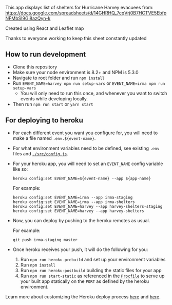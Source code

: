 This app displays list of shelters for Hurricane Harvey evacuees from: https://docs.google.com/spreadsheets/d/14GHRHQ_7cqVrj0B7HCTVE5EbfpNFMbSI9Gi8azQyn-k

Created using React and Leaflet map

Thanks to everyone working to keep this sheet constantly updated


## How to run development

* Clone this repository
* Make sure your node environment is 8.2+ and NPM is 5.3.0
* Navigate to root folder and run ```npm install```
* Run `EVENT_NAME=harvey npm run setup-vars` or `EVENT_NAME=irma npm run setup-vars`
  * You will only need to run this once, and whenever you want to switch events while developing locally.
* Then run ```npm run start``` or ```yarn start```


## For deploying to heroku

* For each different event you want you configure for, you will need to make a file named `.env.${event-name}`.
* For what environment variables need to be defined, see existing `.env` files and [`./src/config.js`](./src/config.js).
* For your heroku app, you will need to set an `EVENT_NAME` config variable like so:

  ```
  heroku config:set EVENT_NAME=${event-name} --app ${app-name}
  ```

  For example:

  ```
  heroku config:set EVENT_NAME=irma --app irma-staging
  heroku config:set EVENT_NAME=irma --app irma-shelters
  heroku config:set EVENT_NAME=harvey --app harvey-shelters-staging
  heroku config:set EVENT_NAME=harvey --app harvey-shelters
  ```
* Now, you can deploy by pushing to the heroku remotes as usual.

  For example:

  ```
  git push irma-staging master
  ```

* Once heroku receives your push, it will do the following for you:

  1. Run `npm run heroku-prebuild` and set up your environment variables
  1. Run `npm install`
  1. Run `npm run heroku-postbuild` building the static files for your app
  1. Run `npm run start-static` as referenced in the [`Procfile`](./Procfile) to serve up your built app statically on the `PORT` as defined by the heroku environment.


Learn more about customizing the Heroku deploy process [here](https://devcenter.heroku.com/articles/nodejs-support#heroku-specific-build-steps) and [here](https://devcenter.heroku.com/articles/procfile).
